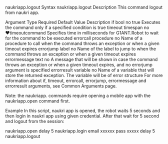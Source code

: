 naukriapp.logout
Syntax
naukriapp.logout
Description
This command logout from naukri app.

Argument	Type	Required	Default Value	Description
if	bool	no	true	Executes the command only if a specified condition is true
timeout	timespan	no	♥timeoutcommand	Specifies time in milliseconds for G1ANT.Robot to wait for the command to be executed
errorcall	procedure	no		Name of a procedure to call when the command throws an exception or when a given timeout expires
errorjump	label	no		Name of the label to jump to when the command throws an exception or when a given timeout expires
errormessage	text	no		A message that will be shown in case the command throws an exception or when a given timeout expires, and no errorjump argument is specified
errorresult	variable	no		Name of a variable that will store the returned exception. The variable will be of error structure
For more information about if, timeout, errorcall, errorjump, errormessage and errorresult arguments, see Common Arguments page.

Note: the naukriapp. commands require opening a mobile app with the naukriapp.open command first.

Example
In this script, naukri app is opened, the robot waits 5 seconds and then login in naukri app using given credential. After that wait for 5 second and logout from the session:

naukriapp.open 
delay 5
naukriapp.login email xxxxxx pass xxxxx
delay 5
naukriapp.logout
